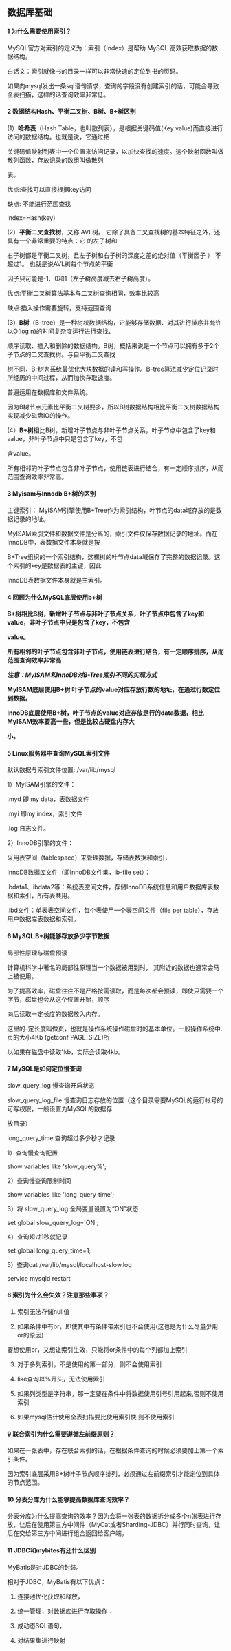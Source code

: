 ## 数据库基础

#### 1	为什么需要使用索引？

MySQL官方对索引的定义为：索引（Index）是帮助 MySQL 高效获取数据的数据结构。

白话文：索引就像书的目录一样可以非常快速的定位到书的页码。

如果向mysql发出一条sql语句请求，查询的字段没有创建索引的话，可能会导致全表扫描，这样的话查询效率非常低。

#### 2	数据结构Hash、平衡二叉树、B树、B+树区别

(1）**哈希表**（Hash Table，也叫散列表），是根据关键码值(Key value)而直接进行访问的数据结构。也就是说，它通过把

关键码值映射到表中一个位置来访问记录，以加快查找的速度。这个映射函数叫做散列函数，存放记录的数组叫做散列

表。

优点:查找可以直接根据key访问

缺点: 不能进行范围查找

index=Hash(key)

(2）**平衡二叉查找树**，又称 AVL树。 它除了具备二叉查找树的基本特征之外，还具有一个非常重要的特点：它 的左子树和

右子树都是平衡二叉树，且左子树和右子树的深度之差的绝对值（平衡因子 ） 不超过1。 也就是说AVL树每个节点的平衡

因子只可能是-1、0和1（左子树高度减去右子树高度）。

优点:平衡二叉树算法基本与二叉树查询相同，效率比较高

缺点:插入操作需要旋转，支持范围查询

(3）**B树**（B-tree）是一种树状数据结构，它能够存储数据、对其进行排序并允许以O(log n)的时间复杂度运行进行查找、

顺序读取、插入和删除的数据结构。B树，概括来说是一个节点可以拥有多于2个子节点的二叉查找树。与自平衡二叉查找

树不同，B-树为系统最优化大块数据的读和写操作。B-tree算法减少定位记录时所经历的中间过程，从而加快存取速度。

普遍运用在数据库和文件系统。

因为B树节点元素比平衡二叉树要多，所以B树数据结构相比平衡二叉树数据结构实现减少磁盘IO的操作。

(4）**B+树**相比B树，新增叶子节点与非叶子节点关系，叶子节点中包含了key和value，非叶子节点中只是包含了key，不包

含value。

所有相邻的叶子节点包含非叶子节点，使用链表进行结合，有一定顺序排序，从而范围查询效率非常高。

#### 3	Myisam与Innodb B+树的区别

主键索引： MyISAM引擎使用B+Tree作为索引结构，叶节点的data域存放的是数据记录的地址。

MyISAM索引文件和数据文件是分离的，索引文件仅保存数据记录的地址。而在InnoDB中，表数据文件本身就是按

B+Tree组织的一个索引结构，这棵树的叶节点data域保存了完整的数据记录。这个索引的key是数据表的主键，因此

InnoDB表数据文件本身就是主索引。

#### 4	回顾为什么**MySQL**底层使用b+树

**B+树相比B树，新增叶子节点与非叶子节点关系，叶子节点中包含了key和value，非叶子节点中只是包含了key，不包含**

**value。**

**所有相邻的叶子节点包含非叶子节点，使用链表进行结合，有一定顺序排序，从而范围查询效率非常高**

***注意：MyISAM和InnoDB对B-Tree索引不同的实现方式***

**MyISAM底层使用B+树 叶子节点的value对应存放行数的地址，在通过行数定位到数据。**

**InnoDB底层使用B+树，叶子节点的value对应存放是行的data数据，相比MyISAM效率要高一些，但是比较占硬盘内存大**

**小。**

#### 5	Linux服务器中查询MySQL索引文件

默认数据与索引文件位置: /var/lib/mysql

1）MyISAM引擎的文件：

.myd 即 my data，表数据文件

.myi 即my index，索引文件

.log 日志文件。

2）InnoDB引擎的文件：

采用表空间（tablespace）来管理数据，存储表数据和索引，

InnoDB数据库文件（即InnoDB文件集，ib-file set）：

ibdata1、ibdata2等：系统表空间文件，存储InnoDB系统信息和用户数据库表数据和索引，所有表共用。

.ibd文件：单表表空间文件，每个表使用一个表空间文件（file per table），存放用户数据库表数据和索引。

####  6	MySQL B+树能够存放多少字节数据

局部性原理与磁盘预读

计算机科学中著名的局部性原理当一个数据被用到时， 其附近的数据也通常会马上被使用。

为了提高效率，磁盘往往不是严格按需读取，而是每次都会预读，即使只需要一个字节，磁盘也会从这个位置开始，顺序

向后读取一定长度的数据放入内存。

这里的-定长度叫做页，也就是操作系统操作磁盘时的基本单位。一般操作系统中.页的大小4Kb (getconf  PAGE_SIZE)所

以如果在磁盘中读取1kb，实际会读取4kb。

#### 7	MySQL是如何定位慢查询

slow_query_log 慢查询开启状态

slow_query_log_file 慢查询日志存放的位置（这个目录需要MySQL的运行帐号的可写权限，一般设置为MySQL的数据存

放目录）

long_query_time 查询超过多少秒才记录

1）查询慢查询配置

show variables like 'slow_query%';

2）查询慢查询限制时间

show variables like 'long_query_time';

3）将 slow_query_log 全局变量设置为“ON”状态

set global slow_query_log='ON'; 

4）查询超过1秒就记录

set global long_query_time=1;

5）查询cat /var/lib/mysql/localhost-slow.log

service mysqld restart

#### 8	索引为什么会失效？注意那些事项？

1. 索引无法存储null值

2. 如果条件中有or，即使其中有条件带索引也不会使用(这也是为什么尽量少用or的原因)

要想使用or，又想让索引生效，只能将or条件中的每个列都加上索引

3. 对于多列索引，不是使用的第一部分，则不会使用索引

4. like查询以%开头，无法使用索引

5. 如果列类型是字符串，那一定要在条件中将数据使用引号引用起来,否则不使用索引

6. 如果mysql估计使用全表扫描要比使用索引快,则不使用索引



#### 9	联合索引为什么需要遵循左前缀原则？

如果在一张表中，存在联合索引的话，在根据条件查询的时候必须要加上第一个索引条件。

因为索引底层采用B+树叶子节点顺序排列，必须通过左前缀索引才能定位到具体的节点范围。



#### 10	分表分库为什么能够提高数据库查询效率？

分表分库为什么提高查询的效率？因为会将一张表的数据拆分成多个n张表进行存放，让后在使用第三方中间件（MyCat或者Sharding-JDBC）并行同时查询，让后在交给第三方中间进行组合返回给客户端。

#### 11	JDBC和mybites有还什么区别

MyBatis是对JDBC的封装。

相对于JDBC，MyBatis有以下优点：

1.	连接池优化获取和释放，

2. 统一管理，对数据库进行存取操作 ，

3. 成动态SQL语句，

4. 对结果集进行映射